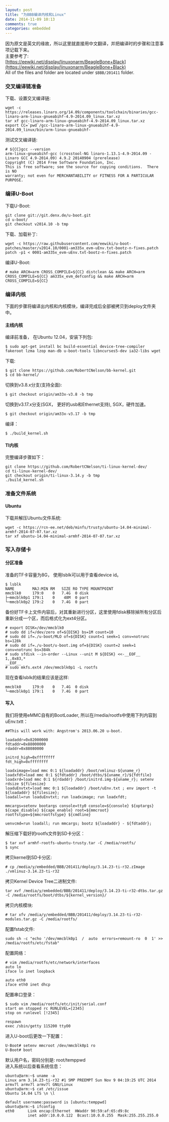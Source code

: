 ```yaml
---
layout: post
title: "为BBB编译内核和Linux"
date: 2014-11-09 10:13
comments: true
categories: embedded
---
```

因为原文是英文的缘故，所以这里就直接用中文翻译，并把编译时的步骤和注意事项记载下来。      
主要参考了:     
[https://eewiki.net/display/linuxonarm/BeagleBone+Black](https://eewiki.net/display/linuxonarm/BeagleBone+Black)      
All of the files and folder are located under `$BBB/201411` folder.     

### 交叉编译链准备
下载、设置交叉编译链:    

```
wget -c https://releases.linaro.org/14.09/components/toolchain/binaries/gcc-linaro-arm-linux-gnueabihf-4.9-2014.09_linux.tar.xz
tar xf gcc-linaro-arm-linux-gnueabihf-4.9-2014.09_linux.tar.xz
export CC=`pwd`/gcc-linaro-arm-linux-gnueabihf-4.9-2014.09_linux/bin/arm-linux-gnueabihf-

```
测试交叉编译链:    

```
# ${CC}gcc --version
arm-linux-gnueabihf-gcc (crosstool-NG linaro-1.13.1-4.9-2014.09 - Linaro GCC 4.9-2014.09) 4.9.2 20140904 (prerelease)
Copyright (C) 2014 Free Software Foundation, Inc.
This is free software; see the source for copying conditions.  There is NO
warranty; not even for MERCHANTABILITY or FITNESS FOR A PARTICULAR PURPOSE.

```

### 编译U-Boot
下载U-Boot:    

```
git clone git://git.denx.de/u-boot.git
cd u-boot/
git checkout v2014.10 -b tmp

```
下载、加载补丁:    

```
wget -c https://raw.githubusercontent.com/eewiki/u-boot-patches/master/v2014.10/0001-am335x_evm-uEnv.txt-bootz-n-fixes.patch
patch -p1 < 0001-am335x_evm-uEnv.txt-bootz-n-fixes.patch

```
编译U-Boot:    

```
# make ARCH=arm CROSS_COMPILE=${CC} distclean && make ARCH=arm CROSS_COMPILE=${CC} am335x_evm_defconfig && make ARCH=arm CROSS_COMPILE=${CC}

```

### 编译内核
下面的步骤将编译出内核和内核模块，编译完成后全部被拷贝到deploy文件夹中。    
#### 主线内核
编译前准备， 在Ubuntu 12.04，安装下列包:     

```
$ sudo apt-get install bc build-essential device-tree-compiler fakeroot lzma lzop man-db u-boot-tools libncurses5-dev ia32-libs wget

```
下载:    

```
$ git clone https://github.com/RobertCNelson/bb-kernel.git
$ cd bb-kernel/

```
切换到v3.8.x分支(支持全面):     

```
$ git checkout origin/am33x-v3.8 -b tmp

```
切换到v3.17.x分支(SGX， 更好的usb和Ethernet支持), SGX，硬件加速。    

```
$ git checkout origin/am33x-v3.17 -b tmp

```
编译：    

```
$ ./build_kernel.sh

```


#### TI内核
完整编译步骤如下：    

```
git clone https://github.com/RobertCNelson/ti-linux-kernel-dev/
cd ti-linux-kernel-dev/
git checkout origin/ti-linux-3.14.y -b tmp
./build_kernel.sh

```

### 准备文件系统
#### Ubuntu
下载并解压Ubuntu文件系统:    

```
wget -c https://rcn-ee.net/deb/minfs/trusty/ubuntu-14.04-minimal-armhf-2014-07-07.tar.xz
tar xf ubuntu-14.04-minimal-armhf-2014-07-07.tar.xz

```

### 写入存储卡
#### 分区准备
准备的TF卡容量为8G， 使用lsblk可以用于查看device id。     

```
$ lsblk
NAME        MAJ:MIN RM   SIZE RO TYPE MOUNTPOINT
mmcblk0     179:0    0   7.4G  0 disk 
├─mmcblk0p1 179:1    0    48M  0 part 
└─mmcblk0p2 179:2    0   7.4G  0 part 

```
备份好TF卡上文件内容后，对其重新进行分区，这里使用fdisk移除掉所有分区后重新分成一个区，而后格式化为ext4分区。    

```
# export DISK=/dev/mmcblk0
# sudo dd if=/dev/zero of=${DISK} bs=1M count=10
# sudo dd if=./u-boot/MLO of=${DISK} count=1 seek=1 conv=notrunc bs=128k
# sudo dd if=./u-boot/u-boot.img of=${DISK} count=2 seek=1 conv=notrunc bs=384k
# sudo sfdisk --in-order --Linux --unit M ${DISK} <<-__EOF__
1,,0x83,*
__EOF__
# sudo mkfs.ext4 /dev/mmcblk0p1 -L rootfs

```
现在查看lsblk的结果应该是这样:    

```
mmcblk0     179:0    0   7.4G  0 disk 
└─mmcblk0p1 179:1    0   7.4G  0 part 

```
#### 写入
我们将使用eMMC自有的BootLoader, 所以在/media/rootfs中使用下列内容到uEnv.txtt：    

```
##This will work with: Angstrom's 2013.06.20 u-boot.
 
loadaddr=0x82000000
fdtaddr=0x88000000
rdaddr=0x88080000
 
initrd_high=0xffffffff
fdt_high=0xffffffff
 
loadximage=load mmc 0:1 ${loadaddr} /boot/vmlinuz-${uname_r}
loadxfdt=load mmc 0:1 ${fdtaddr} /boot/dtbs/${uname_r}/${fdtfile}
loadxrd=load mmc 0:1 ${rdaddr} /boot/initrd.img-${uname_r}; setenv rdsize ${filesize}
loaduEnvtxt=load mmc 0:1 ${loadaddr} /boot/uEnv.txt ; env import -t ${loadaddr} ${filesize};
loadall=run loaduEnvtxt; run loadximage; run loadxfdt;
 
mmcargs=setenv bootargs console=tty0 console=${console} ${optargs} ${cape_disable} ${cape_enable} root=${mmcroot} rootfstype=${mmcrootfstype} ${cmdline}
 
uenvcmd=run loadall; run mmcargs; bootz ${loadaddr} - ${fdtaddr};

```
解压缩下载好的rootfs文件到SD卡分区：     

```
$ tar xvf armhf-rootfs-ubuntu-trusty.tar -C /media/rootfs/
$ sync

```
拷贝kernel到SD卡分区:     

```
# cp /media/y/embedded/BBB/201411/deploy/3.14.23-ti-r32.zImage ./vmlinuz-3.14.23-ti-r32

```
拷贝Kernel Device Tree二进制文件:    

```
tar xvf /media/y/embedded/BBB/201411/deploy/3.14.23-ti-r32-dtbs.tar.gz -C /media/rootfs/boot/dtbs/${kernel_version}/

```
拷贝内核模块:     

```
# tar xfv /media/y/embedded/BBB/201411/deploy/3.14.23-ti-r32-modules.tar.gz -C /media/rootfs/

```
配置fstab文件:    

```
sudo sh -c "echo '/dev/mmcblk0p1  /  auto  errors=remount-ro  0  1' >> /media/rootfs/etc/fstab"

```
配置网络：    

```
# vim /media/rootfs/etc/network/interfaces
auto lo
iface lo inet loopback
 
auto eth0
iface eth0 inet dhcp

```
配置串口登录：    

```
$ sudo vim /media/rootfs/etc/init/serial.conf
start on stopped rc RUNLEVEL=[2345]
stop on runlevel [!2345]
 
respawn
exec /sbin/getty 115200 ttyO0

```

进入U-boot后更改一下配置：    

```
U-Boot# setenv mmcroot /dev/mmcblk0p1 ro
U-Boot# boot

```
默认用户名，密码分别是: root/temppwd     
进入系统以后查看系统信息：     

```
ubuntu@arm:~$ uname -a 
Linux arm 3.14.23-ti-r32 #1 SMP PREEMPT Sun Nov 9 04:19:25 UTC 2014 armv7l armv7l armv7l GNU/Linux
ubuntu@arm:~$ cat /etc/issue
Ubuntu 14.04 LTS \n \l

default username:password is [ubuntu:temppwd]
ubuntu@arm:~$ ifconfig
eth0      Link encap:Ethernet  HWaddr 90:59:af:65:d9:8c  
          inet addr:10.0.0.122  Bcast:10.0.0.255  Mask:255.255.255.0

```


